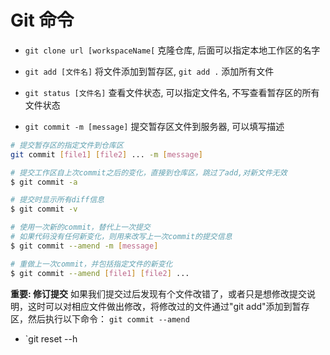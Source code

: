 # Git 命令

- `git clone url [workspaceName[`
  克隆仓库, 后面可以指定本地工作区的名字

- `git add [文件名]`
  将文件添加到暂存区, `git add .` 添加所有文件

- `git status [文件名]`
  查看文件状态, 可以指定文件名, 不写查看暂存区的所有文件状态

- `git commit -m [message]`
  提交暂存区文件到服务器, 可以填写描述

```bash
# 提交暂存区的指定文件到仓库区
git commit [file1] [file2] ... -m [message]

# 提交工作区自上次commit之后的变化，直接到仓库区，跳过了add,对新文件无效
$ git commit -a

# 提交时显示所有diff信息
$ git commit -v

# 使用一次新的commit，替代上一次提交
# 如果代码没有任何新变化，则用来改写上一次commit的提交信息
$ git commit --amend -m [message]

# 重做上一次commit，并包括指定文件的新变化
$ git commit --amend [file1] [file2] ...
```

**重要: 修订提交**
如果我们提交过后发现有个文件改错了，或者只是想修改提交说明，这时可以对相应文件做出修改，将修改过的文件通过"git add"添加到暂存区，然后执行以下命令： 
`git commit --amend`

- `git reset --h